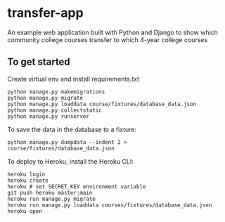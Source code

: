 # transfer-app

An example web application built with Python and Django to show which community college courses transfer to which 4-year college courses

## To get started

Create virtual env and install requirements.txt

```
python manage.py makemigrations
python manage.py migrate
python manage.py loaddata course/fixtures/database_data.json
python manage.py collectstatic
python manage.py runserver
```

To save the data in the database to a fixture:

```
python manage.py dumpdata --indent 2 > course/fixtures/database_data.json
```

To deploy to Heroku, install the Heroku CLI:

```
heroku login
heroku create
heroku # set SECRET_KEY environment variable
git push heroku master:main
heroku run manage.py migrate
heroku run manage.py loaddata courses/fixtures/database_data.json
heroku open
```
